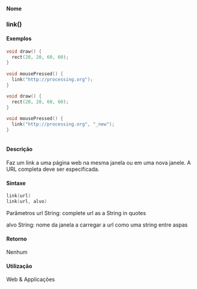 
#### Nome
### link()

#### Exemplos

```pde
void draw() { 
  rect(20, 20, 60, 60); 
} 
 
void mousePressed() { 
  link("http://processing.org"); 
} 

```



```pde
void draw() { 
  rect(20, 20, 60, 60); 
} 
 
void mousePressed() { 
  link("http://processing.org", "_new"); 
} 
 

```



#### Descrição
Faz um link a uma página web na mesma janela ou em uma nova janele. A URL completa deve ser especificada.

#### Sintaxe
```pde
link(url)
link(url, alvo)

```
Parâmetros
url
String: complete url as a String in quotes


alvo
String: nome da janela a carregar a url como uma string entre aspas



#### Retorno

	
Nenhum

#### Utilização

	
Web & Applicações
